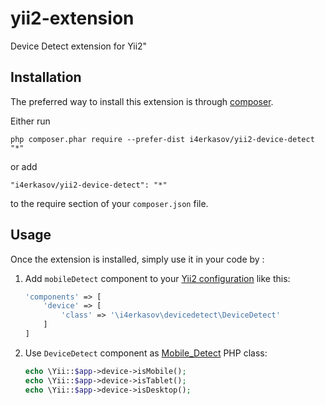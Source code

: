 yii2-extension
==============
Device Detect extension for Yii2"

Installation
------------

The preferred way to install this extension is through [composer](http://getcomposer.org/download/).

Either run

```
php composer.phar require --prefer-dist i4erkasov/yii2-device-detect "*"
```

or add

```
"i4erkasov/yii2-device-detect": "*"
```

to the require section of your `composer.json` file.


Usage
-----

Once the extension is installed, simply use it in your code by  :

1. Add `mobileDetect` component to your [Yii2 configuration](http://www.yiiframework.com/doc-2.0/guide-concept-configurations.html#application-configurations)
like this:

    ```php
    'components' => [
        'device' => [
            'class' => '\i4erkasov\devicedetect\DeviceDetect'
        ]
    ]
    ```

2. Use `DeviceDetect` component as [Mobile_Detect](http://mobiledetect.net/) PHP class:

    ```php
    echo \Yii::$app->device->isMobile();
    echo \Yii::$app->device->isTablet();
    echo \Yii::$app->device->isDesktop();